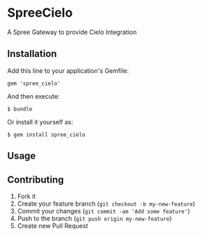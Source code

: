 # SpreeCielo

A Spree Gateway to provide Cielo Integration

## Installation

Add this line to your application's Gemfile:

    gem 'spree_cielo'

And then execute:

    $ bundle

Or install it yourself as:

    $ gem install spree_cielo

## Usage

## Contributing

1. Fork it
2. Create your feature branch (`git checkout -b my-new-feature`)
3. Commit your changes (`git commit -am 'Add some feature'`)
4. Push to the branch (`git push origin my-new-feature`)
5. Create new Pull Request
